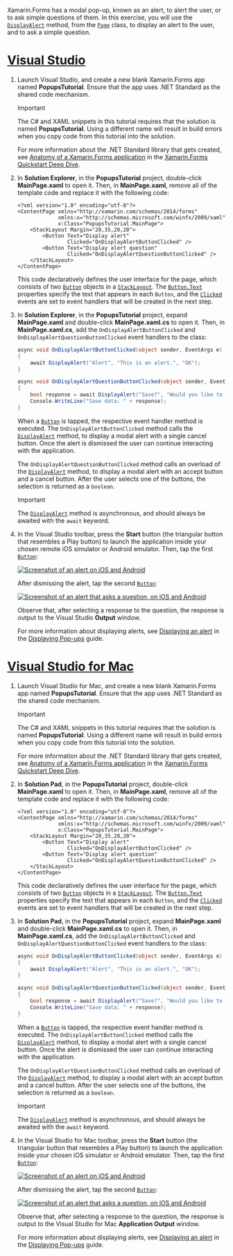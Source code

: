 Xamarin.Forms has a modal pop-up, known as an alert, to alert the user, or to ask simple questions of them. In this exercise, you will use the [`DisplayAlert`](xref:Xamarin.Forms.Page.DisplayAlert*) method, from the [`Page`](xref:Xamarin.Forms.Page) class, to display an alert to the user, and to ask a simple question.

# [Visual Studio](#tab/vswin)

1. Launch Visual Studio, and create a new blank Xamarin.Forms app named **PopupsTutorial**. Ensure that the app uses .NET Standard as the shared code mechanism.

    > [!IMPORTANT]
    > The C# and XAML snippets in this tutorial requires that the solution is named **PopupsTutorial**. Using a different name will result in build errors when you copy code from this tutorial into the solution.

    For more information about the .NET Standard library that gets created, see [Anatomy of a Xamarin.Forms application](~/get-started/first-app/index.md) in the [Xamarin.Forms Quickstart Deep Dive](~/get-started/first-app/index.md).

1. In **Solution Explorer**, in the **PopupsTutorial** project, double-click **MainPage.xaml** to open it. Then, in **MainPage.xaml**, remove all of the template code and replace it with the following code:

    ```xaml
    <?xml version="1.0" encoding="utf-8"?>
    <ContentPage xmlns="http://xamarin.com/schemas/2014/forms"
                 xmlns:x="http://schemas.microsoft.com/winfx/2009/xaml"
                 x:Class="PopupsTutorial.MainPage">
        <StackLayout Margin="20,35,20,20">
            <Button Text="Display alert"
                    Clicked="OnDisplayAlertButtonClicked" />
            <Button Text="Display alert question"
                    Clicked="OnDisplayAlertQuestionButtonClicked" />
        </StackLayout>
    </ContentPage>
    ```

    This code declaratively defines the user interface for the page, which consists of two [`Button`](xref:Xamarin.Forms.Button) objects in a [`StackLayout`](xref:Xamarin.Forms.StackLayout). The [`Button.Text`](xref:Xamarin.Forms.Button.Text) properties specify the text that appears in each `Button`, and the [`Clicked`](xref:Xamarin.Forms.Button.Clicked) events are set to event handlers that will be created in the next step.

1. In **Solution Explorer**, in the **PopupsTutorial** project, expand **MainPage.xaml** and double-click **MainPage.xaml.cs** to open it. Then, in **MainPage.xaml.cs**, add the `OnDisplayAlertButtonClicked` and `OnDisplayAlertQuestionButtonClicked` event handlers to the class:

    ```csharp
    async void OnDisplayAlertButtonClicked(object sender, EventArgs e)
    {
        await DisplayAlert("Alert", "This is an alert.", "OK");
    }

    async void OnDisplayAlertQuestionButtonClicked(object sender, EventArgs e)
    {
        bool response = await DisplayAlert("Save?", "Would you like to save your data?", "Yes", "No");
        Console.WriteLine("Save data: " + response);
    }
    ```

    When a [`Button`](xref:Xamarin.Forms.Button) is tapped, the respective event handler method is executed. The `OnDisplayAlertButtonClicked` method calls the [`DisplayAlert`](xref:Xamarin.Forms.Page.DisplayAlert*) method, to display a modal alert with a single cancel button. Once the alert is dismissed the user can continue interacting with the application.

    The `OnDisplayAlertQuestionButtonClicked` method calls an overload of the [`DisplayAlert`](xref:Xamarin.Forms.Page.DisplayAlert*) method, to display a modal alert with an accept button and a cancel button. After the user selects one of the buttons, the selection is returned as a `boolean`.

    > [!IMPORTANT]
    > The [`DisplayAlert`](xref:Xamarin.Forms.Page.DisplayAlert*) method is asynchronous, and should always be awaited with the `await` keyword.

1. In the Visual Studio toolbar, press the **Start** button (the triangular button that resembles a Play button) to launch the application inside your chosen remote iOS simulator or Android emulator. Then, tap the first [`Button`](xref:Xamarin.Forms.Button):

    [![Screenshot of an alert on iOS and Android](../images/alert.png "Alert")](../images/alert-large.png#lightbox "Alert")

    After dismissing the alert, tap the second [`Button`](xref:Xamarin.Forms.Button):

    [![Screenshot of an alert that asks a question, on iOS and Android](../images/alert-question.png "Alert that asks a question")](../images/alert-question-large.png#lightbox "Alert that asks a question")

    Observe that, after selecting a response to the question, the response is output to the Visual Studio **Output** window.

    For more information about displaying alerts, see [Displaying an alert](~/xamarin-forms/app-fundamentals/navigation/pop-ups.md#displaying-an-alert) in the [Displaying Pop-ups](~/xamarin-forms/app-fundamentals/navigation/pop-ups.md) guide.

# [Visual Studio for Mac](#tab/vsmac)

1. Launch Visual Studio for Mac, and create a new blank Xamarin.Forms app named **PopupsTutorial**. Ensure that the app uses .NET Standard as the shared code mechanism.

    > [!IMPORTANT]
    > The C# and XAML snippets in this tutorial requires that the solution is named **PopupsTutorial**. Using a different name will result in build errors when you copy code from this tutorial into the solution.

    For more information about the .NET Standard library that gets created, see [Anatomy of a Xamarin.Forms application](~/get-started/first-app/index.md) in the [Xamarin.Forms Quickstart Deep Dive](~/get-started/first-app/index.md).

1. In **Solution Pad**, in the **PopupsTutorial** project, double-click **MainPage.xaml** to open it. Then, in **MainPage.xaml**, remove all of the template code and replace it with the following code:

    ```xaml
    <?xml version="1.0" encoding="utf-8"?>
    <ContentPage xmlns="http://xamarin.com/schemas/2014/forms"
                 xmlns:x="http://schemas.microsoft.com/winfx/2009/xaml"
                 x:Class="PopupsTutorial.MainPage">
        <StackLayout Margin="20,35,20,20">
            <Button Text="Display alert"
                    Clicked="OnDisplayAlertButtonClicked" />
            <Button Text="Display alert question"
                    Clicked="OnDisplayAlertQuestionButtonClicked" />
        </StackLayout>
    </ContentPage>
    ```

    This code declaratively defines the user interface for the page, which consists of two [`Button`](xref:Xamarin.Forms.Button) objects in a [`StackLayout`](xref:Xamarin.Forms.StackLayout). The [`Button.Text`](xref:Xamarin.Forms.Button.Text) properties specify the text that appears in each `Button`, and the [`Clicked`](xref:Xamarin.Forms.Button.Clicked) events are set to event handlers that will be created in the next step.

1. In **Solution Pad**, in the **PopupsTutorial** project, expand **MainPage.xaml** and double-click **MainPage.xaml.cs** to open it. Then, in **MainPage.xaml.cs**, add the `OnDisplayAlertButtonClicked` and `OnDisplayAlertQuestionButtonClicked` event handlers to the class:

    ```csharp
    async void OnDisplayAlertButtonClicked(object sender, EventArgs e)
    {
        await DisplayAlert("Alert", "This is an alert.", "OK");
    }

    async void OnDisplayAlertQuestionButtonClicked(object sender, EventArgs e)
    {
        bool response = await DisplayAlert("Save?", "Would you like to save your data?", "Yes", "No");
        Console.WriteLine("Save data: " + response);
    }
    ```

    When a [`Button`](xref:Xamarin.Forms.Button) is tapped, the respective event handler method is executed. The `OnDisplayAlertButtonClicked` method calls the [`DisplayAlert`](xref:Xamarin.Forms.Page.DisplayAlert*) method, to display a modal alert with a single cancel button. Once the alert is dismissed the user can continue interacting with the application.

    The `OnDisplayAlertQuestionButtonClicked` method calls an overload of the [`DisplayAlert`](xref:Xamarin.Forms.Page.DisplayAlert*) method, to display a modal alert with an accept button and a cancel button. After the user selects one of the buttons, the selection is returned as a `boolean`.

    > [!IMPORTANT]
    > The [`DisplayAlert`](xref:Xamarin.Forms.Page.DisplayAlert*) method is asynchronous, and should always be awaited with the `await` keyword.

1. In the Visual Studio for Mac toolbar, press the **Start** button (the triangular button that resembles a Play button) to launch the application inside your chosen iOS simulator or Android emulator. Then, tap the first [`Button`](xref:Xamarin.Forms.Button):

    [![Screenshot of an alert on iOS and Android](../images/alert.png "Alert")](../images/alert-large.png#lightbox "Alert")

    After dismissing the alert, tap the second [`Button`](xref:Xamarin.Forms.Button):

    [![Screenshot of an alert that asks a question, on iOS and Android](../images/alert-question.png "Alert that asks a question")](../images/alert-question-large.png#lightbox "Alert that asks a question")

    Observe that, after selecting a response to the question, the response is output to the Visual Studio for Mac **Application Output** window.

    For more information about displaying alerts, see [Displaying an alert](~/xamarin-forms/app-fundamentals/navigation/pop-ups.md#displaying-an-alert) in the [Displaying Pop-ups](~/xamarin-forms/app-fundamentals/navigation/pop-ups.md) guide.
